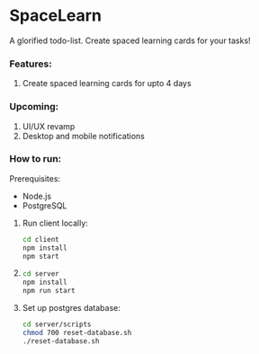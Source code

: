 # SpaceLearn

A glorified todo-list. Create spaced learning cards for your tasks!

### Features:

1. Create spaced learning cards for upto 4 days

### Upcoming:

1. UI/UX revamp
2. Desktop and mobile notifications

### How to run:

Prerequisites:

- Node.js
- PostgreSQL

1. Run client locally:

   ```bash
   cd client
   npm install
   npm start
   ```

2. ```bash
   cd server
   npm install
   npm run start
   ```

3. Set up postgres database:
   ```bash
   cd server/scripts
   chmod 700 reset-database.sh
   ./reset-database.sh
   ```
